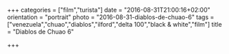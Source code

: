 +++
categories = ["film","turista"]
date = "2016-08-31T21:00:16+02:00"
orientation = "portrait"
photo = "2016-08-31-diablos-de-chuao-6"
tags = ["venezuela","chuao","diablos","ilford","delta 100","black & white","film"]
title = "Diablos de Chuao 6"

+++
